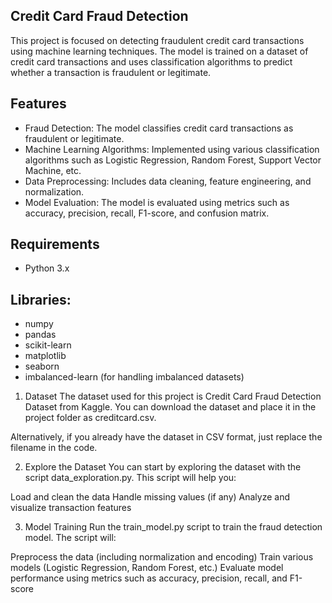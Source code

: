 ## Credit Card Fraud Detection
This project is focused on detecting fraudulent credit card transactions using machine learning techniques. 
The model is trained on a dataset of credit card transactions and uses classification algorithms to
predict whether a transaction is fraudulent or legitimate.

## Features
- Fraud Detection: The model classifies credit card transactions as fraudulent or legitimate.
- Machine Learning Algorithms: Implemented using various classification algorithms such as Logistic Regression, Random Forest, Support Vector Machine, etc.
- Data Preprocessing: Includes data cleaning, feature engineering, and normalization.
- Model Evaluation: The model is evaluated using metrics such as accuracy, precision, recall, F1-score, and confusion matrix.

## Requirements


- Python 3.x
## Libraries:
- numpy
- pandas
- scikit-learn
- matplotlib
- seaborn
- imbalanced-learn (for handling imbalanced datasets)

1. Dataset
The dataset used for this project is Credit Card Fraud Detection Dataset from Kaggle.
 You can download the dataset and place it in the project folder as creditcard.csv.

Alternatively, if you already have the dataset in CSV format, just replace the filename in the code.

2. Explore the Dataset
You can start by exploring the dataset with the script data_exploration.py. This script will help you:

Load and clean the data
Handle missing values (if any)
Analyze and visualize transaction features

3. Model Training
Run the train_model.py script to train the fraud detection model. The script will:

Preprocess the data (including normalization and encoding)
Train various models (Logistic Regression, Random Forest, etc.)
Evaluate model performance using metrics such as accuracy, precision, recall, and F1-score
